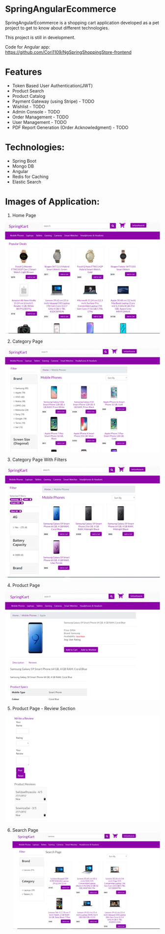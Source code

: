 # SpringAngularEcommerce
SpringAngularEcommerce is a shopping cart application developed as a pet project to get to know about different technologies.

This project is still in development.

Code for Angular app: https://github.com/Cori1109/NgSpringShoppingStore-frontend

# Features
- Token Based User Authentication(JWT)
- Product Search
- Product Catalog
- Payment Gateway (using Stripe) - TODO
- Wishlist - TODO
- Admin Console - TODO
- Order Management - TODO
- User Management - TODO
- PDF Report Generation (Order Acknowledgment) - TODO


# Technologies:
- Spring Boot
- Mongo DB
- Angular
- Redis for Caching
- Elastic Search

# Images of Application:
1. Home Page

![Home Page](https://github.com/Cori1109/SpringAngularEcommerce/blob/Master/src/main/resources/images/homepage.PNG)

2. Category Page

![Category Page](https://github.com/Cori1109/SpringAngularEcommerce/blob/Master/src/main/resources/images/category-page.PNG)

3. Category Page With Filters

![Category Page With Filters](https://github.com/Cori1109/SpringAngularEcommerce/blob/Master/src/main/resources/images/category-page-with-filters.PNG)

4. Product Page

![Product Page](https://github.com/Cori1109/SpringAngularEcommerce/blob/Master/src/main/resources/images/product-page.PNG)

5. Product Page - Review Section

![Product Page Review Section](https://github.com/Cori1109/SpringAngularEcommerce/blob/Master/src/main/resources/images/product-page-review-section.PNG)

6. Search Page
![Search Page](https://github.com/Cori1109/SpringAngularEcommerce/blob/Master/src/main/resources/images/search-page.PNG)


